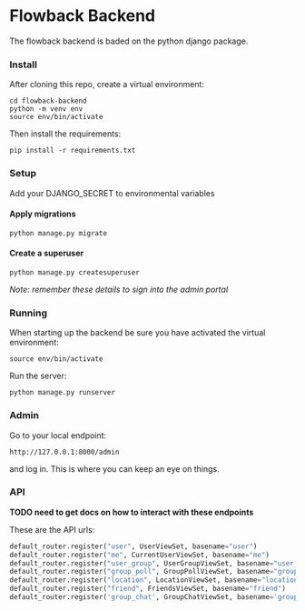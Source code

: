 # Flowback Backend


The flowback backend is baded on the python django package.

### Install

After cloning this repo, create a virtual environment:

```
cd flowback-backend
python -m venv env
source env/bin/activate
```

Then install the requirements:

```
pip install -r requirements.txt
```

### 

### Setup

Add your DJANGO_SECRET to environmental variables

#### Apply migrations 

```
python manage.py migrate
```

#### Create a superuser

```
python manage.py createsuperuser
```

*Note: remember these details to sign into the admin portal*

### Running

When starting up the backend be sure you have activated the virtual environment:

```
source env/bin/activate
```

Run the server:

```
python manage.py runserver
```

### Admin

Go to your local endpoint:

```
http://127.0.0.1:8000/admin
```

and log in. This is where you can keep an eye on things. 

### API

**TODO need to get docs on how to interact with these endpoints**

These are the API urls:

```python
default_router.register("user", UserViewSet, basename="user")
default_router.register("me", CurrentUserViewSet, basename="me")
default_router.register("user_group", UserGroupViewSet, basename="user_group")
default_router.register("group_poll", GroupPollViewSet, basename="group_poll")
default_router.register("location", LocationViewSet, basename="location")
default_router.register("friend", FriendsViewSet, basename="friend")
default_router.register('group_chat', GroupChatViewSet, basename='group_chat')
```

